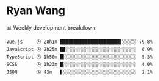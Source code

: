 # Ryan Wang

 <!-- waka-box start -->
📊 Weekly development breakdown
```text
Vue.js     🕓 28h1m ██████████████████████▎░░░░░ 79.8%
JavaScript 🕓 2h25m █▉░░░░░░░░░░░░░░░░░░░░░░░░░░  6.9%
TypeScript 🕓 1h50m █▍░░░░░░░░░░░░░░░░░░░░░░░░░░  5.3%
SCSS       🕓 1h23m █░░░░░░░░░░░░░░░░░░░░░░░░░░░  4.0%
JSON       🕓 43m   ▌░░░░░░░░░░░░░░░░░░░░░░░░░░░  2.1%
```
<!-- Powered by https://github.com/YouEclipse/waka-box-go . -->
<!-- waka-box end -->
